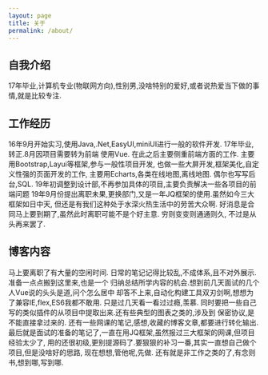 ```yaml
---
layout: page
title: 关于
permalink: /about/
---
```

## 自我介绍
17年毕业,计算机专业(物联网方向),性别男,没啥特别的爱好,或者说热爱当下做的事情,就是比较专注.

## 工作经历
16年9月开始实习,使用Java,.Net,EasyUI,miniUI进行一般的软件开发.
17年毕业,转正.8月因项目需要转为前端 使用Vue.
在此之后主要侧重前端方面的工作.
主要用Bootstrap,Layui等框架,参与一般性项目开发,
也做一些大屏开发,框架美化,自定义性强的页面开发的工作,
主要用Echarts,各类在线地图,离线地图.
偶尔也写写后台,SQL.
19年初调整到设计部,不再参加具体的项目,主要负责解决一些各项目的前端问题
19年9月份提出离职未果,更换部门,又是一年JQ框架的使用.虽然如今三大框架如日中天,
但还是有我们这种处于水深火热生活中的劳苦大众啊.
好消息是合同马上要到期了,虽然此时离职可能不是个好主意.
穷则变变则通通则久,
不过是从头再来罢了.

## 博客内容
马上要离职了有大量的空闲时间.
日常的笔记记得比较乱,不成体系,且不对外展示.准备一点点搬到这里来,也是一个
归纳总结所学内容的机会.想到前几天面试的几个人Vue说的头头是道,问个怎么居中
却答不上来,自动化构建工具双刃剑啊,想想为了兼容IE,flex,ES6我都不敢用.
只是过几天看一看过过瘾,羡慕.
同时要把一些自己写的类似插件的从项目中提取出来.还有些典型的图表之类的,涉及到
保密协议,是不能直接拿过来的.
还有一些网课的笔记,感想,收藏的博客文章,都要进行转化输出.
最后就是面试的准备的笔记了,一直在用JQ框架,虽然报过三大框架的网课,但项目经验太少了,
用的还很初级,更别提源码了.要狠狠的补习一番,其实一直想自己做个项目,但是没啥好的思路,
现在想想,管他呢,先做.
还有就是非工作之类的了,有念则书,想到哪,写到哪.


